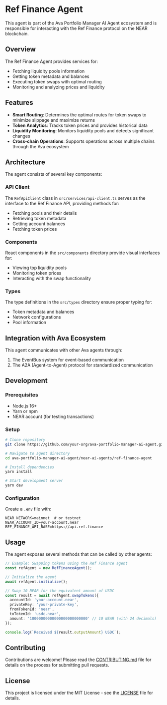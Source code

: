 # Ref Finance Agent

This agent is part of the Ava Portfolio Manager AI Agent ecosystem and is responsible for interacting with the Ref Finance protocol on the NEAR blockchain.

## Overview

The Ref Finance Agent provides services for:
- Fetching liquidity pools information
- Getting token metadata and balances
- Executing token swaps with optimal routing
- Monitoring and analyzing prices and liquidity

## Features

- **Smart Routing**: Determines the optimal routes for token swaps to minimize slippage and maximize returns
- **Token Analytics**: Tracks token prices and provides historical data
- **Liquidity Monitoring**: Monitors liquidity pools and detects significant changes
- **Cross-chain Operations**: Supports operations across multiple chains through the Ava ecosystem

## Architecture

The agent consists of several key components:

### API Client

The `RefApiClient` class in `src/services/api-client.ts` serves as the interface to the Ref Finance API, providing methods for:
- Fetching pools and their details
- Retrieving token metadata
- Getting account balances
- Fetching token prices

### Components

React components in the `src/components` directory provide visual interfaces for:
- Viewing top liquidity pools
- Monitoring token prices
- Interacting with the swap functionality

### Types

The type definitions in the `src/types` directory ensure proper typing for:
- Token metadata and balances
- Network configurations
- Pool information

## Integration with Ava Ecosystem

This agent communicates with other Ava agents through:
1. The EventBus system for event-based communication
2. The A2A (Agent-to-Agent) protocol for standardized communication

## Development

### Prerequisites

- Node.js 16+
- Yarn or npm
- NEAR account (for testing transactions)

### Setup

```bash
# Clone repository
git clone https://github.com/your-org/ava-portfolio-manager-ai-agent.git

# Navigate to agent directory
cd ava-portfolio-manager-ai-agent/near-ai-agents/ref-finance-agent

# Install dependencies
yarn install

# Start development server
yarn dev
```

### Configuration

Create a `.env` file with:

```
NEAR_NETWORK=mainnet  # or testnet
NEAR_ACCOUNT_ID=your-account.near
REF_FINANCE_API_BASE=https://api.ref.finance
```

## Usage

The agent exposes several methods that can be called by other agents:

```typescript
// Example: Swapping tokens using the Ref Finance agent
const refAgent = new RefFinanceAgent();

// Initialize the agent
await refAgent.initialize();

// Swap 10 NEAR for the equivalent amount of USDC
const result = await refAgent.swapTokens({
  accountId: 'your-account.near',
  privateKey: 'your-private-key',
  fromTokenId: 'near',
  toTokenId: 'usdc.near',
  amount: '10000000000000000000000000' // 10 NEAR (with 24 decimals)
});

console.log(`Received ${result.outputAmount} USDC`);
```

## Contributing

Contributions are welcome! Please read the [CONTRIBUTING.md](../../CONTRIBUTING.md) file for details on the process for submitting pull requests.

## License

This project is licensed under the MIT License - see the [LICENSE](../../LICENSE) file for details. 